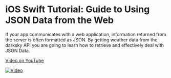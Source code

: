 # iOS Swift Tutorial: Guide to Using JSON Data from the Web

If your app communicates with a web application, information returned from the server is often formatted as JSON. 
By getting weather data from the darksky API you are going to learn how to retrieve and effectively deal with JSON Data.

[Video on YouTube](https://youtu.be/_c0pAz3UPEs)

[![Video](https://img.youtube.com/vi/_c0pAz3UPEs/0.jpg)](https://www.youtube.com/watch?v=_c0pAz3UPEs)
